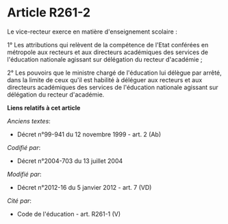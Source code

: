# Article R261-2

Le vice-recteur exerce en matière d'enseignement scolaire : 

1° Les attributions qui relèvent de la compétence de l'Etat conférées en métropole aux recteurs et aux directeurs académiques
des services de l'éducation nationale agissant sur délégation du recteur d'académie ; 

2° Les pouvoirs que le ministre chargé de l'éducation lui délègue par arrêté, dans la limite de ceux qu'il est habilité à
déléguer aux recteurs et aux directeurs académiques des services de l'éducation nationale agissant sur délégation du recteur
d'académie.

**Liens relatifs à cet article**

_Anciens textes_:

  - Décret n°99-941 du 12 novembre 1999 - art. 2 (Ab)

_Codifié par_:

  - Décret n°2004-703 du 13 juillet 2004

_Modifié par_:

  - Décret n°2012-16 du 5 janvier 2012 - art. 7 (VD)

_Cité par_:

  - Code de l'éducation - art. R261-1 (V)
